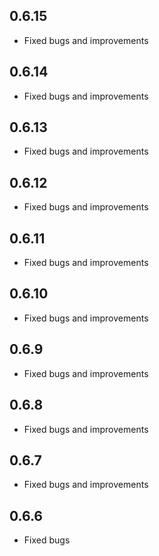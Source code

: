 ## 0.6.15
- Fixed bugs and improvements

## 0.6.14
- Fixed bugs and improvements

## 0.6.13
- Fixed bugs and improvements

## 0.6.12
- Fixed bugs and improvements

## 0.6.11
- Fixed bugs and improvements

## 0.6.10
- Fixed bugs and improvements

## 0.6.9
- Fixed bugs and improvements

## 0.6.8
- Fixed bugs and improvements

## 0.6.7
- Fixed bugs and improvements

## 0.6.6
- Fixed bugs
